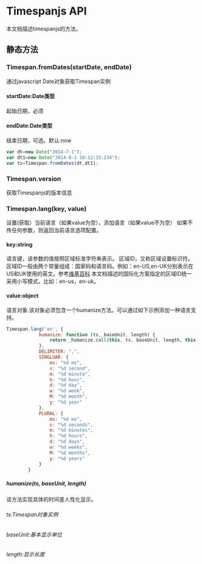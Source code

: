 # Timespanjs API

本文档描述timespanjs的方法。

## 静态方法
### Timespan.fromDates(startDate, endDate)
通过javascript Date对象获取Timespan实例
#### startDate:Date类型
起始日期，必须
#### endDate:Date类型
结束日期，可选。默认:now


```js
var dt=new Date("2014-7-1");
var dt1=new Date("2014-8-1 10:12:15:234");
var ts=Timespan.fromDates(dt,dt1);
```

### Timespan.version
获取Timespanjs的版本信息
### Timespan.lang(key, value)
设置(获取）当前语言（如果value为空），添加语言（如果value不为空）
如果不传任何参数，则返回当前语言选项配置。
#### key:string
语言键，该参数的值按照区域标准字符串表示。
区域ID，又称区域设置标识符。区域ID一般由两个常量组成：国家码和语言码。例如：en-US,en-UK分别表示在US和UK使用的英文。参考[维基百科](http://zh.wikipedia.org/wiki/%E5%8C%BA%E5%9F%9F%E8%AE%BE%E7%BD%AE)
本文档描述的国际化方案指定的区域ID统一采用小写模式，比如：en-us，en-uk。
#### value:object
语言对象.该对象必须包含一个humanize方法。可以通过如下示例添加一种语言支持。
```js
Timespan.lang('en', {
            humanize: function (ts, baseUnit, length) {
                return _humanize.call(this, ts, baseUnit, length, this.DELIMITER);
            },
            DELIMITER: ",",
            SINGLUAR: {
                ms: "%d ms",
                s: "%d second",
                m: "%d minute",
                h: "%d hour",
                d: "%d day",
                w: "%d week",
                M: "%d month",
                y: "%d year"
            },
            PLURAL: {
                ms: "%d ms",
                s: "%d seconds",
                m: "%d minutes",
                h: "%d hours",
                d: "%d days",
                w: "%d weeks",
                M: "%d months",
                y: "%d years"
            }
        }
```
##### humanize(ts, baseUnit, length)
该方法实现具体的时间差人性化显示。
###### ts:Timespan对象实例
###### baseUnit:基本显示单位
###### length:显示长度

